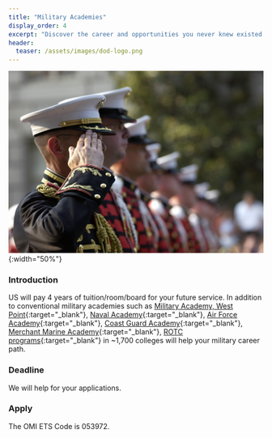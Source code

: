 ```yaml
---
title: "Military Academies"
display_order: 4
excerpt: "Discover the career and opportunities you never knew existed."
header:
  teaser: /assets/images/dod-logo.png
---
```

![Many college flags](/assets/images/military-academy.jpg){:width="50%"}
### Introduction
US will pay 4 years of tuition/room/board for your future service. In addition to conventional military academies such as [Military Academy, West Point](https://www.westpoint.edu/){:target="_blank"}, [Naval Academy](https://www.usna.edu/){:target="_blank"}, [Air Force Academy](https://www.usafa.af.mil/){:target="_blank"}, [Coast Guard Academy](https://www.uscga.edu/){:target="_blank"}, [Merchant Marine Academy](https://www.usmma.edu/){:target="_blank"}, [ROTC programs](https://www.todaysmilitary.com/education-training/rotc-programs){:target="_blank"} in ~1,700 colleges will help your military career path.

### Deadline
We will help for your applications.

### Apply
The OMI ETS Code is 053972.
